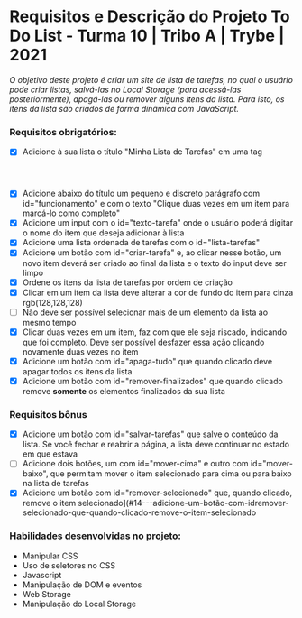 # Requisitos e Descrição do Projeto To Do List - Turma 10 | Tribo A | Trybe | 2021

*O objetivo deste projeto é criar um site de lista de tarefas, no qual o usuário pode criar listas, salvá-las no Local Storage (para acessá-las posteriormente), apagá-las ou remover alguns itens da lista. Para isto, os itens da lista são criados de forma dinâmica com JavaScript.*

### Requisitos obrigatórios:

- [x] Adicione à sua lista o título "Minha Lista de Tarefas" em uma tag <header>
- [x] Adicione abaixo do título um pequeno e discreto parágrafo com id="funcionamento" e com o texto "Clique duas vezes em um item para marcá-lo como completo"
- [x] Adicione um input com o id="texto-tarefa" onde o usuário poderá digitar o nome do item que deseja adicionar à lista
- [x] Adicione uma lista ordenada de tarefas com o id="lista-tarefas"
- [x] Adicione um botão com id="criar-tarefa" e, ao clicar nesse botão, um novo item deverá ser criado ao final da lista e o texto do input deve ser limpo
- [x] Ordene os itens da lista de tarefas por ordem de criação
- [x] Clicar em um item da lista deve alterar a cor de fundo do item para cinza rgb(128,128,128)
- [ ] Não deve ser possível selecionar mais de um elemento da lista ao mesmo tempo
- [x] Clicar duas vezes em um item, faz com que ele seja riscado, indicando que foi completo. Deve ser possível desfazer essa ação clicando novamente duas vezes no item
- [x] Adicione um botão com id="apaga-tudo" que quando clicado deve apagar todos os itens da lista
- [x] Adicione um botão com id="remover-finalizados" que quando clicado remove **somente** os elementos finalizados da sua lista

### Requisitos bônus
- [x] Adicione um botão com id="salvar-tarefas" que salve o conteúdo da lista. Se você fechar e reabrir a página, a lista deve continuar no estado em que estava
- [ ] Adicione dois botões, um com id="mover-cima" e outro com id="mover-baixo", que permitam mover o item selecionado para cima ou para baixo na lista de tarefas
- [x] Adicione um botão com id="remover-selecionado" que, quando clicado, remove o item selecionado](#14---adicione-um-botão-com-idremover-selecionado-que-quando-clicado-remove-o-item-selecionado

### Habilidades desenvolvidas no projeto:

- Manipular CSS
- Uso de seletores no CSS
- Javascript
- Manipulação de DOM e eventos
- Web Storage
- Manipulação do Local Storage


